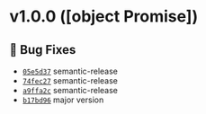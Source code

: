 # v1.0.0 ([object Promise])

## 🐛 Bug Fixes
- [`05e5d37`](https://github.com/devthejo/foundernetes/commit/05e5d37)  semantic-release 
- [`74fec27`](https://github.com/devthejo/foundernetes/commit/74fec27)  semantic-release 
- [`a9ffa2c`](https://github.com/devthejo/foundernetes/commit/a9ffa2c)  semantic-release 
- [`b17bd96`](https://github.com/devthejo/foundernetes/commit/b17bd96)  major version
